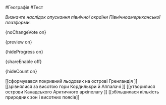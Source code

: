 #Географія #Тест

*Визначте наслідок опускання північної окраїни Північноамериканської платформи.*

{noChangeVote on}

{preview on}

{hideProgress on}

{shareEnable off}

{hideCount on}

[[сформувався покривний льодовик на острові Гренландія ]]
[[зрівнялися за висотою гори Кордильєри й Аппалачі ]]
[[утворилися острови Канадського Арктичного архіпелагу ]]
[[збільшилася кількість природних зон і висотних поясів]]
